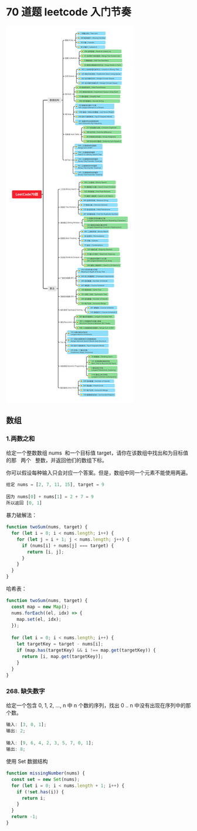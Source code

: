 # 70 道题 leetcode 入门节奏

![70days-leetcode-svg](../assets/LeetCode70days.svg)

## 数组

### 1.两数之和

给定一个整数数组 nums  和一个目标值 target，请你在该数组中找出和为目标值的那   两个   整数，并返回他们的数组下标。

你可以假设每种输入只会对应一个答案。但是，数组中同一个元素不能使用两遍。

```js
给定 nums = [2, 7, 11, 15], target = 9

因为 nums[0] + nums[1] = 2 + 7 = 9
所以返回 [0, 1]
```

暴力破解法：

```js
function twoSum(nums, target) {
  for (let i = 0; i < nums.length; i++) {
    for (let j = i + 1; j < nums.length; j++) {
      if (nums[i] + nums[j] === target) {
        return [i, j];
      }
    }
  }
}
```

哈希表：

```js
function twoSum(nums, target) {
  const map = new Map();
  nums.forEach((el, idx) => {
    map.set(el, idx);
  });

  for (let i = 0; i < nums.length; i++) {
    let targetKey = target - nums[i];
    if (map.has(targetKey) && i !== map.get(targetKey)) {
      return [i, map.get(targetKey)];
    }
  }
}
```

### 268. 缺失数字

给定一个包含 0, 1, 2, ..., n 中 n 个数的序列，找出 0 .. n 中没有出现在序列中的那个数。

```js
输入: [3, 0, 1];
输出: 2;

输入: [9, 6, 4, 2, 3, 5, 7, 0, 1];
输出: 8;
```

使用 Set 数据结构

```js
function missingNumber(nums) {
  const set = new Set(nums);
  for (let i = 0; i < nums.length + 1; i++) {
    if (!set.has(i)) {
      return i;
    }
  }
  return -1;
}
```
